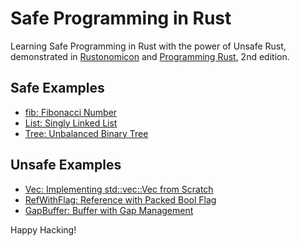 # Safe Programming in Rust

Learning Safe Programming in Rust with the power of Unsafe Rust,
demonstrated in [Rustonomicon] and [Programming Rust], 2nd edition.

## Safe Examples

- [fib: Fibonacci Number](pr2/ch11/fib/src/lib.rs)
- [List: Singly Linked List](nomicon/ch03/list/src/lib.rs)
- [Tree: Unbalanced Binary Tree](nomicon/ch03/tree/src/lib.rs)

## Unsafe Examples

- [Vec: Implementing std::vec::Vec from Scratch](nomicon/ch09/vec/src/lib.rs)
- [RefWithFlag: Reference with Packed Bool Flag](pr2/ch22/refwithflag/src/lib.rs)
- [GapBuffer: Buffer with Gap Management](pr2/ch22/gapbuffer/src/lib.rs)

Happy Hacking!

[rustonomicon]: https://doc.rust-lang.org/nomicon/
[programming rust]: https://www.oreilly.com/library/view/programming-rust-2nd/9781492052586/
